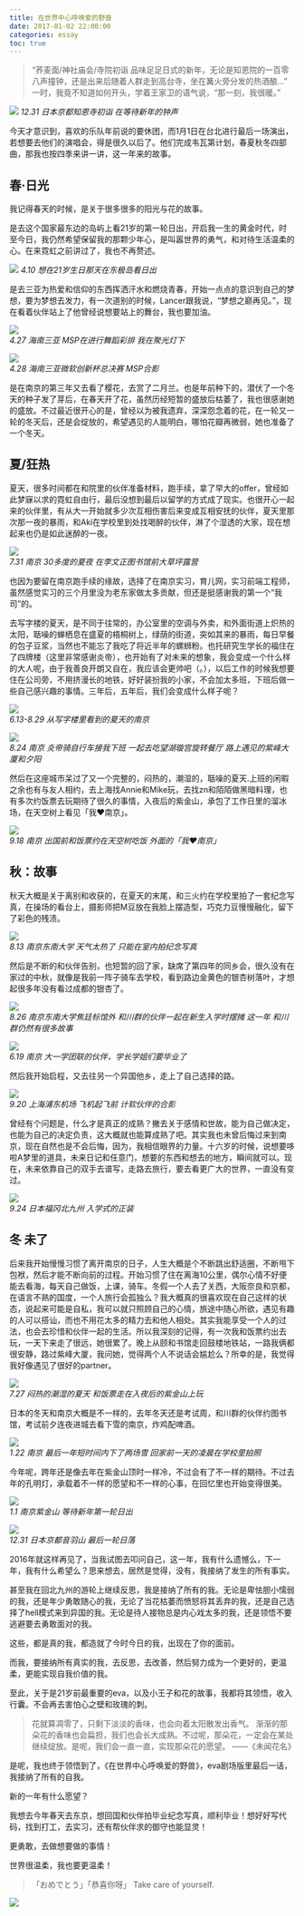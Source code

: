 ```yaml
---
title: 在世界中心呼唤爱的野兽
date: 2017-01-02 22:00:00
categories: essay
toc: true
---
```



>“荞麦面/神社庙会/寺院初诣 品味足足日式的新年，无论是知恩院的一百零八声撞钟，还是出来后随着人群走到高台寺，坐在篝火旁分发的热酒酿…”
>一时，我竟不知道如何开头，学着王家卫的语气说，“那一刻，我很暖。”


![](../../static/image//Socrates-in-Love/1.jpg)
*12.31 日本京都知恩寺初诣 在等待新年的钟声*
 <!-- more -->

今天才意识到，喜欢的乐队年前说的要休团，而1月1日在台北进行最后一场演出，若想要去他们的演唱会，得是很久以后了。他们完成韦瓦第计划，春夏秋冬四部曲，那我也按四季来讲一讲，这一年来的故事。
 

## 春·日光

我记得春天的时候，是关于很多很多的阳光与花的故事。

是去这个国家最东边的岛屿上看21岁的第一轮日出，开启我一生的黄金时代，时至今日，我仍然希望保留我的那颗少年心，是叫嚣世界的勇气，和对待生活温柔的心。在来霓虹之前讲过了，我也不再赘述。

![](../../static/image//Socrates-in-Love/2.jpg)
*4.10 想在21岁生日那天在东极岛看日出*

是去三亚为热爱和信仰的东西挥洒汗水和燃烧青春，开始一点点的意识到自己的梦想，要为梦想去发力，有一次道别的时候，Lancer跟我说，“梦想之巅再见。”，现在看着伙伴站上了他曾经说想要站上的舞台，我也要加油。

![](../../static/image//Socrates-in-Love/3.jpg)    
*4.27 海南三亚 MSP在进行舞蹈彩排 我在聚光灯下*

![](../../static/image//Socrates-in-Love/4.jpg)      
*4.28 海南三亚微软创新杯总决赛 MSP合影*

是在南京的第三年又去看了樱花，去赏了二月兰。也是年前种下的，潜伏了一个冬天的种子发了芽后，在春天开了花，虽然历经短暂的盛放后枯萎了，我也很感谢她的盛放。不过最近很开心的是，曾经以为被我遗弃，深深怨念着的花，在一轮又一轮的冬天后，还是会绽放的，希望遇见的人能明白，哪怕花瓣再微弱，她也准备了一个冬天。

 
## 夏/狂热

夏天，很多时间都在和院里的伙伴准备材料，跑手续，拿了早大的offer，曾经如此梦寐以求的霓虹自由行，最后没想到最后以留学的方式成了现实。也很开心一起来的伙伴里，有从大一开始就多少次互相伤害后来变成互相安抚的伙伴，夏天里那次那一夜的暴雨，和Aki在学校里到处找喝醉的伙伴，淋了个湿透的大家，现在想起来也仍是如此迷醉的一夜。

![](../../static/image//Socrates-in-Love/5.jpg)   
*7.31 南京 30多度的夏夜 在李文正图书馆前大草坪露营*

也因为要留在南京跑手续的缘故，选择了在南京实习，育儿网，实习前端工程师，虽然感觉实习的三个月里没为老东家做太多贡献，但还是挺感谢我的第一个“我司”的。

去写字楼的夏天，是不同于往常的，办公室里的空调与外卖，和外面街道上炽热的太阳，聒噪的蝉栖息在盛夏的梧桐树上，绿荫的街道，突如其来的暴雨，每日早餐的包子豆浆，当然也不能忘了我吃了将近半年的螺蛳粉。也托研究生学长的福住在了四牌楼（这里非常感谢炎帝），也开始有了对未来的想象，我会变成一个什么样的大人呢，由于我善良开朗又自在，我应该会更帅吧（。），以后工作的时候我想要住在公司旁，不用挤漫长的地铁，好好装扮我的小家，不会加太多班，下班后做一些自己感兴趣的事情。三年后，五年后，我们会变成什么样子呢？

![](../../static/image//Socrates-in-Love/6.jpg)   
*6.13-8.29 从写字楼里看到的夏天的南京*

![](../../static/image//Socrates-in-Love/7.jpg)     
*8.24 南京 炎帝骑自行车接我下班 一起去吃望湖璇宫旋转餐厅 路上遇见的紫峰大厦和夕阳*

然后在这座城市呆过了又一个完整的，闷热的，潮湿的，聒噪的夏天.上班的闲暇之余也有与友人相约，去上海找Annie和Mike玩，去找zn和陌陌做黑暗料理，也有多次约饭票去玩期待了很久的事情，入夜后的紫金山，承包了工作日里的溜冰场，在天空树上看见「我♥南京」。

![](../../static/image//Socrates-in-Love/8.jpg)    
*9.18 南京 出国前和饭票约在天空树吃饭 外面的「我♥南京」*


## 秋：故事

秋天大概是关于离别和收获的，在夏天的末尾，和三火约在学校里拍了一套纪念写真，在操场的看台上，摄影师把M豆放在我脸上摆造型，巧克力豆慢慢融化，留下了彩色的残渍。

![](../../static/image//Socrates-in-Love/9.jpg)    
*8.13 南京东南大学 天气太热了 只能在室内拍纪念写真* 

然后是不断的和伙伴告别，也短暂的回了家，缺席了第四年的同乡会，很久没有在家过的中秋，就像是我前一阵子骑车去学校，看到路边金黄色的银杏树落叶，才想起很多年没有看过成都的银杏了。

![](../../static/image//Socrates-in-Love/10.jpg)     
*8.26 南京东南大学焦廷标馆外 和川群的伙伴一起在新生入学时摆摊*
*这一年 和川群仍然有很多故事*


![](../../static/image//Socrates-in-Love/11.jpg)   
*6.19 南京 大一学团联的伙伴，学长学姐们要毕业了*


然后我开始启程，又去往另一个异国他乡，走上了自己选择的路。

![](../../static/image//Socrates-in-Love/12.jpg)    
*9.20 上海浦东机场 飞机起飞前 计软伙伴的合影*

曾经有个问题是，什么才是真正的成熟？撇去关于感情和世故，能为自己做决定，也能为自己的决定负责，这大概就也能算成熟了吧。其实我也未曾后悔过来到南京，现在自然也是不会后悔，因为，我相信眼界的力量。十六岁的时候，说想要哆啦A梦里的道具，未来日记和任意门，想要的东西和想去的地方，瞬间就可以。现在，未来依靠自己的双手去谱写，走路去旅行，要去看更广大的世界，一直没有变过。
 
![](../../static/image//Socrates-in-Love/13.jpg)    
*9.24 日本福冈北九州 入学式的正装*


## 冬 未了
    
后来我开始慢慢习惯了离开南京的日子，人生大概是个不断跳出舒适圈，不断甩下包袱，然后才能不断向前的过程。开始习惯了住在离海10公里，偶尔心情不好便能去看海，每天自己做饭，上课，骑车。冬假一个人去了关西，大阪奈良和京都，在语言不熟的国度，一个人旅行会孤独么？我大概真的很喜欢现在自己这样的状态，说起来可能是自私，我可以就只照顾自己的心情，旅途中随心所欲，遇见有趣的人可以搭讪，而也不用花太多的精力去和他人相处。其实我能享受一个人的过法，也会去珍惜和伙伴一起的生活。所以我深刻的记得，有一次我和饭票约出去玩，一天下来走了很远，她很累了。晚上从颐和书馆走回鼓楼地铁站，一路我俩都很安静，路过紫峰大厦，我问她，觉得两个人不说话会尴尬么？所幸的是，我觉得我好像遇见了很好的partner。

![](../../static/image//Socrates-in-Love/14.jpg)    
*7.27 闷热的潮湿的夏天 和饭票走在入夜后的紫金山上玩*

日本的冬天和南京大概是不一样的，去年冬天还是考试周，和川群的伙伴约图书馆，考试前夕连夜进城去看下雪的南京，炸鸡配啤酒。

![](../../static/image//Socrates-in-Love/15.jpg)     
*1.22 南京 最后一年短时间内下了两场雪 回家前一天的凌晨在学校里拍照*
 
今年呢，跨年还是像去年在紫金山顶时一样冷，不过会有了不一样的期待。不过去年的孔明灯，承载着不一样的愿望和不一样的心事，在回忆里也开始变得很美。

![](../../static/image//Socrates-in-Love/16.jpg)     
*1.1 南京紫金山 等待新年第一轮日出*

![](../../static/image//Socrates-in-Love/17.jpg)                    
*12.31 日本京都音羽山 最后一轮日落*
 
2016年就这样再见了，当我试图去叩问自己，这一年，我有什么遗憾么，下一年，我有什么希望么？思来想去，居然是觉得，没有，我接纳了发生的所有事实。
 

甚至我在回北九州的游轮上继续反思，我是接纳了所有的我。无论是卑怯胆小懦弱的我，还是年少勇敢随心的我，无论了当花枯萎而愤怒将其丢弃的我，还是自己选择了hell模式来到异国的我。无论是待人接物总是内心戏太多的我，还是领悟不要逃避要去勇敢面对的我。

这些，都是真的我，都造就了今时今日的我，出现在了你的面前。

而我，要接纳所有真实的我，去反思，去改善，然后努力成为一个更好的，更温柔，更能实现自我价值的我。
 

至此，关于是21岁前最重要的eva，以及小王子和花的故事，我都将其领悟，收入行囊。不会再去害怕心之壁和玫瑰的刺。

>花就算凋零了，只剩下淡淡的香味，也会向着太阳散发出香气。
>渐渐的那朵花的香味也会扁担，我们也会长大成熟。不过呢，那朵花，一定会在某处继续绽放。是呢，我们会一直一直，实现那朵花的愿望。
>——《未闻花名》

是呢，我也终于领悟到了，《在世界中心呼唤爱的野兽》，eva剧场版里最后一话，我接纳了所有的自我。



新的一年有什么愿望？

我想去今年春天去东京，想回国和伙伴拍毕业纪念写真，顺利毕业！想好好写代码，找到打工，去实习，还有帮伙伴求的御守也能显灵！


更勇敢，去做想要做的事情！

世界很温柔，我也要更温柔！



>「おめでとう」「恭喜你呀」
>Take care of yourself.

![](../../static/image//Socrates-in-Love/18.jpg)    
